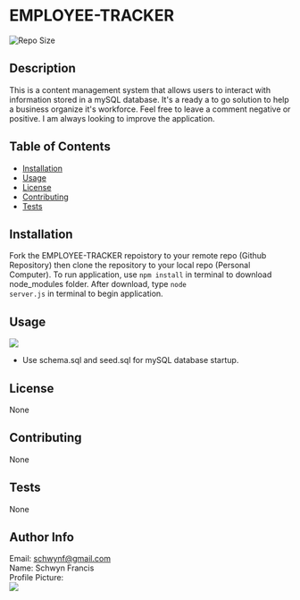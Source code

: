 # EMPLOYEE-TRACKER
 
![Repo Size](https://img.shields.io/github/repo-size/schwynf/EMPLOYEE-TRACKER) <br> 

## Description <span id="d"></span> 
This is a content management system that allows users to interact with information stored in a mySQL database. It's a ready a to go solution to help a business organize it's workforce. Feel free to leave a comment negative or positive. I am always looking to improve the application.
 
## Table of Contents 
 <ul>
    <li><a href="#i">Installation</a></li>
    <li><a href="#u">Usage</a></li>
    <li><a href="#l">License</a></li>
    <li><a href="#c">Contributing</a></li>
    <li><a href="#t">Tests</a></li>
</ul> 
 
## Installation <span id="i"></span> 
 Fork the EMPLOYEE-TRACKER repoistory to your remote repo (Github Repository) then clone the repository to your local repo (Personal Computer).  To run application, use <code>npm install</code> in terminal to download node_modules folder. After download, type <code>node server.js</code> in terminal to begin application.
 <br>

## Usage <span id="u"></span> 
![](./video/read.gif)<br>
<ul>
    <li>Use schema.sql and seed.sql for mySQL database startup.</li>
</ul>
 
## License <span id="l"></span> 
None 
  
## Contributing <span id="c"></span> 
 None
 
## Tests <span id="t"></span> 
 None
 
## Author Info 
 Email: schwynf@gmail.com<br>
 Name: Schwyn Francis<br>
 Profile Picture: <br> ![](https://avatars.githubusercontent.com/u/59147321?)